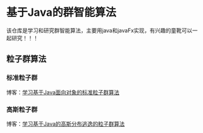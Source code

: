 # 基于Java的群智能算法
该仓库是学习和研究群智能算法，主要用java和javaFx实现，有兴趣的童靴可以一起研究！！！
## 粒子群算法
### 标准粒子群
博客：[学习基于Java面向对象的标准粒子群算法](https://blog.csdn.net/lin_rongwu/article/details/140001133?spm=1001.2014.3001.5501)
### 高斯粒子群
博客：[学习基于Java的高斯分布逃逸的粒子群算法](https://blog.csdn.net/lin_rongwu/article/details/140281173?spm=1001.2014.3001.5501)